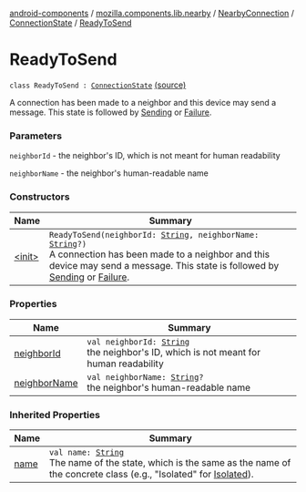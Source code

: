 [android-components](../../../../index.md) / [mozilla.components.lib.nearby](../../../index.md) / [NearbyConnection](../../index.md) / [ConnectionState](../index.md) / [ReadyToSend](./index.md)

# ReadyToSend

`class ReadyToSend : `[`ConnectionState`](../index.md) [(source)](https://github.com/mozilla-mobile/android-components/blob/master/components/lib/nearby/src/main/java/mozilla/components/lib/nearby/NearbyConnection.kt#L204)

A connection has been made to a neighbor and this device may send a message.
This state is followed by [Sending](../-sending/index.md) or [Failure](../-failure/index.md).

### Parameters

`neighborId` - the neighbor's ID, which is not meant for human readability

`neighborName` - the neighbor's human-readable name

### Constructors

| Name | Summary |
|---|---|
| [&lt;init&gt;](-init-.md) | `ReadyToSend(neighborId: `[`String`](https://kotlinlang.org/api/latest/jvm/stdlib/kotlin/-string/index.html)`, neighborName: `[`String`](https://kotlinlang.org/api/latest/jvm/stdlib/kotlin/-string/index.html)`?)`<br>A connection has been made to a neighbor and this device may send a message. This state is followed by [Sending](../-sending/index.md) or [Failure](../-failure/index.md). |

### Properties

| Name | Summary |
|---|---|
| [neighborId](neighbor-id.md) | `val neighborId: `[`String`](https://kotlinlang.org/api/latest/jvm/stdlib/kotlin/-string/index.html)<br>the neighbor's ID, which is not meant for human readability |
| [neighborName](neighbor-name.md) | `val neighborName: `[`String`](https://kotlinlang.org/api/latest/jvm/stdlib/kotlin/-string/index.html)`?`<br>the neighbor's human-readable name |

### Inherited Properties

| Name | Summary |
|---|---|
| [name](../name.md) | `val name: `[`String`](https://kotlinlang.org/api/latest/jvm/stdlib/kotlin/-string/index.html)<br>The name of the state, which is the same as the name of the concrete class (e.g., "Isolated" for [Isolated](../-isolated.md)). |

